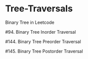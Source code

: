 # Tree-Traversals

Binary Tree in Leetcode


#94. Binary Tree Inorder Traversal

#144. Binary Tree Preorder Traversal

#145. Binary Tree Postorder Traversal
